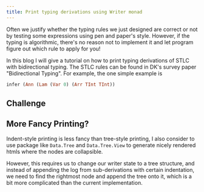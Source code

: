 ```yaml
---
title: Print typing derivations using Writer monad
---
```


Often we justify whether the typing rules we just designed are correct or not by
testing some expressions using pen and paper's style. However, if the typing is algorithmic, there's no reason not to implement it and let program figure out which rule to apply for you!

In this blog I will give a tutorial on how to print typing derivations of STLC with bidirectional typing. The STLC rules can be found in DK's survey paper "Bidirectional Typing". For example, the one simple example is

```haskell
infer (Ann (Lam (Var 0) (Arr TInt TInt))
```

## Challenge

## More Fancy Printing?
Indent-style printing is less fancy than tree-style printing, I also consider to use package like `Data.Tree` and `Data.Tree.View` to generate nicely rendered htmls where the nodes are collapsible.

However, this requires us to change our writer state to a tree structure, and instead of appending the log from sub-derivations with certain indentation, we need to find the rightmost node and append the tree onto it, which is a bit more complicated than the current implementation.
